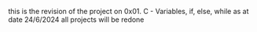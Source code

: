 this is the revision of the project on 0x01. C - Variables, if, else, while as at date 24/6/2024
all projects will be redone
